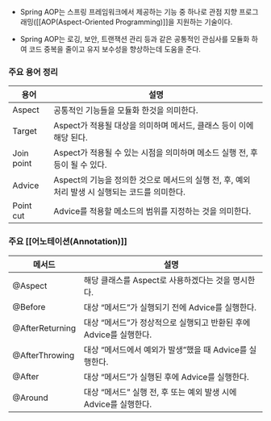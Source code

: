 - Spring AOP는 스프링 프레임워크에서 제공하는 기능 중 하나로 관점 지향 프로그래밍([[AOP(Aspect-Oriented Programming)]]을 지원하는 기술이다.

- Spring AOP는 로깅, 보안, 트랜잭션 관리 등과 같은 공통적인 관심사를 모듈화 하여 코드 중복을 줄이고 유지 보수성을 향상하는데 도움을 준다.

### 주요 용어 정리
| 용어 | 설명 |
| ---- | ---- |
| Aspect | 공통적인 기능들을 모듈화 한것을 의미한다. |
| Target | Aspect가 적용될 대상을 의미하며 메서드, 클래스 등이 이에 해당 된다. |
| Join point | Aspect가 적용될 수 있는 시점을 의미하며 메소드 실행 전, 후 등이 될 수 있다. |
| Advice | Aspect의 기능을 정의한 것으로 메서드의 실행 전, 후, 예외 처리 발생 시 실행되는 코드를 의미한다. |
| Point cut | Advice를 적용할 메소드의 범위를 지정하는 것을 의미한다. |
### 주요 [[어노테이션(Annotation)]]

| 메서드 | 설명 |
| ---- | ---- |
| @Aspect | 해당 클래스를 Aspect로 사용하겠다는 것을 명시한다. |
| @Before | 대상 “메서드”가 실행되기 전에 Advice를 실행한다. |
| @AfterReturning | 대상 “메서드”가 정상적으로 실행되고 반환된 후에 Advice를 실행한다. |
| @AfterThrowing | 대상 “메서드에서 예외가 발생”했을 때 Advice를 실행한다. |
| @After | 대상 “메서드”가 실행된 후에 Advice를 실행한다. |
| @Around | 대상 “메서드” 실행 전, 후 또는 예외 발생 시에 Advice를 실행한다. |


